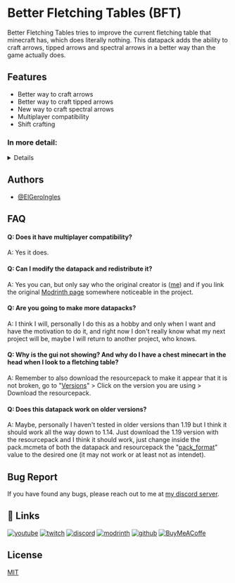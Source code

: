
# Better Fletching Tables (BFT)

Better Fletching Tables tries to improve the current fletching table that minecraft has, which does literally nothing.
This datapack adds the ability to craft arrows, tipped arrows and spectral arrows in a better way than the game actually does.
## Features

- Better way to craft arrows
- Better way to craft tipped arrows
- New way to craft spectral arrows
- Multiplayer compatibility
- Shift crafting

<h3>In more detail:</h3>
<details>
When you craft an arrow, instead of the usual 4 arrows you get, using the table you now get 6. When crafting tipped arrows keep in mind the following:
When using a normal potion you can craft up to 16 tipped arrows, using a splash potion instead you can craft up to 32 tipped arrows, and finally using a lingering potion you can craft up to 64 tipped arrows. Also keep in mind that the potion will be consumed entirely whether you did or didn't crafted the max amount that potion could craft.
Also, you can craft 1 spectral arrow using a normal arrow and a glowstone dust.
And lastly, when shift clicking to the result it will craft as much as it can with the items you gave it.
</details>

## Authors

- [@ElGeroIngles](https://modrinth.com/user/ElGeroIngles)


## FAQ

#### Q: Does it have multiplayer compatibility?

A: Yes it does.

#### Q: Can I modify the datapack and redistribute it?

A: Yes you can, but only say who the original creator is ([me](https://github.com/ElGeroIngles)) and if you link the original [Modrinth page](https://modrinth.com/datapack/bft) somewhere noticeable in the project.

#### Q: Are you going to make more datapacks?

A: I think I will, personally I do this as a hobby and only when I want and have the motivation to do it, and right now I don't really know what my next project will be, maybe I will return to another project, who knows.

#### Q: Why is the gui not showing? And why do I have a chest minecart in the head when I look to a fletching table?

A: Remember to also download the resourcepack to make it appear that it is not broken, go to "[Versions](https://modrinth.com/datapack/bft/versions)" > Click on the version you are using > Download the resourcepack.

#### Q: Does this datapack work on older versions?

A: Maybe, personally I haven't tested in older versions than 1.19 but I think it should work all the way down to 1.14. Just download the 1.19 version with the resourcepack and I think it should work, just change inside the pack.mcmeta of both the datapack and resourcepack the "[pack_format](https://minecraft.fandom.com/wiki/Pack_format)" value to the desired one (it may not work or at least not as intendet).

## Bug Report

If you have found any bugs, please reach out to me at [my discord server](https://discord.gg/bGd2QyqjCg).


## 🔗 Links
[![youtube](https://img.shields.io/badge/youtube-ff0000?style=for-the-badge&logo=youtube&logoColor=white)](https://www.youtube.com/@ElGeroIngles)
[![twitch](https://img.shields.io/badge/twitch-6441a5?style=for-the-badge&logo=twitch&logoColor=white)](https://www.twitch.tv/elgeroingles)
[![discord](https://img.shields.io/badge/discord-7289DA?style=for-the-badge&logo=discord&logoColor=white)](https://discord.gg/bGd2QyqjCg)
[![modrinth](https://img.shields.io/badge/modrinth-5AD770?style=for-the-badge&logo=modrinth&logoColor=white)](https://modrinth.com/user/ElGeroIngles)
[![github](https://img.shields.io/badge/github-000000?style=for-the-badge&logo=github&logoColor=white)](https://github.com/ElGeroIngles)
[![BuyMeACoffe](https://img.shields.io/badge/BuyMeACoffe-ffdd02?style=for-the-badge&logo=buymeacoffee&logoColor=white)](https://www.buymeacoffee.com/ElGeroIngles)

## License

[MIT](https://choosealicense.com/licenses/mit/)


